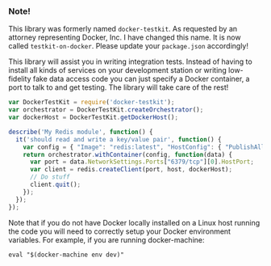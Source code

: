 ### Note!
This library was formerly named `docker-testkit`. As requested by an attorney
representing Docker, Inc. I have changed this name. It is now called `testkit-on-docker`.
Please update your `package.json` accordingly!

This library will assist you in writing integration tests. Instead of having
to install all kinds of services on your development station or writing
low-fidelity fake data access code you can just specify a Docker container,
a port to talk to and get testing. The library will take care of the rest!

```javascript
var DockerTestKit = require('docker-testkit');
var orchestrator = DockerTestKit.createOrchestrator();
var dockerHost = DockerTestKit.getDockerHost();

describe('My Redis module', function() {
  it('should read and write a key/value pair', function() {
    var config = { "Image": "redis:latest", "HostConfig": { "PublishAllPorts": true }};
    return orchestrator.withContainer(config, function(data) {
      var port = data.NetworkSettings.Ports["6379/tcp"][0].HostPort;
      var client = redis.createClient(port, host, dockerHost);
      // Do stuff
      client.quit();
    });
  });
});
```

Note that if you do not have Docker locally installed on a Linux host running
the code you will need to correctly setup your Docker environment variables.
For example, if you are running docker-machine:

    eval "$(docker-machine env dev)"
